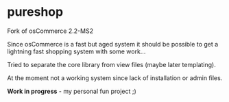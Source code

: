 pureshop
========

Fork of osCommerce 2.2-MS2

Since osCommerce is a fast but aged system it should be possible to get a lightning fast shopping system with some work...

Tried to separate the core library from view files (maybe later templating).

At the moment not a working system since lack of installation or admin files.

**Work in progress** - my personal fun project ;)

